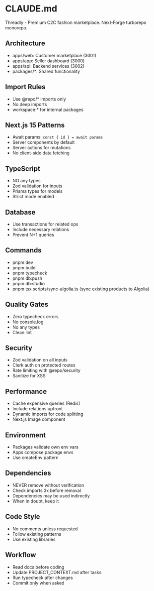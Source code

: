 # CLAUDE.md

Threadly - Premium C2C fashion marketplace. Next-Forge turborepo monorepo.

## Architecture
- apps/web: Customer marketplace (3001)
- apps/app: Seller dashboard (3000)  
- apps/api: Backend services (3002)
- packages/*: Shared functionality

## Import Rules
- Use @repo/* imports only
- No deep imports
- workspace:* for internal packages

## Next.js 15 Patterns
- Await params: `const { id } = await params`
- Server components by default
- Server actions for mutations
- No client-side data fetching

## TypeScript
- NO any types
- Zod validation for inputs
- Prisma types for models
- Strict mode enabled

## Database
- Use transactions for related ops
- Include necessary relations
- Prevent N+1 queries

## Commands
- pnpm dev
- pnpm build  
- pnpm typecheck
- pnpm db:push
- pnpm db:studio
- pnpm tsx scripts/sync-algolia.ts (sync existing products to Algolia)

## Quality Gates
- Zero typecheck errors
- No console.log
- No any types
- Clean lint

## Security
- Zod validation on all inputs
- Clerk auth on protected routes
- Rate limiting with @repo/security
- Sanitize for XSS

## Performance
- Cache expensive queries (Redis)
- Include relations upfront
- Dynamic imports for code splitting
- Next.js Image component

## Environment
- Packages validate own env vars
- Apps compose package envs
- Use createEnv pattern

## Dependencies
- NEVER remove without verification
- Check imports 3x before removal
- Dependencies may be used indirectly
- When in doubt, keep it

## Code Style
- No comments unless requested
- Follow existing patterns
- Use existing libraries

## Workflow
- Read docs before coding
- Update PROJECT_CONTEXT.md after tasks
- Run typecheck after changes
- Commit only when asked